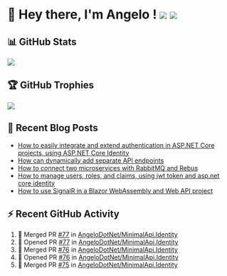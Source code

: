 # 👋 Hey there, I'm Angelo ! ![](https://img.shields.io/badge/Intel-Core_i5_12th-0071C5?style=for-the-badge&logo=intel&logoColor=white) <a href="https://www.buymeacoffee.com/angelodotnet" target="_blank"><img src="https://img.shields.io/badge/Buy%20Me%20A%20Coffee-FFDD00.svg?style=for-the-badge&logo=Buy-Me-A-Coffee&logoColor=black"></a>

## 📊 GitHub Stats
![](https://github-readme-streak-stats.herokuapp.com/?user=angelodotnet&theme=default)
<!--
![](http://github-profile-summary-cards.vercel.app/api/cards/profile-details?username=angelodotnet&theme=default)

![](http://github-profile-summary-cards.vercel.app/api/cards/repos-per-language?username=angelodotnet&theme=default)
![](http://github-profile-summary-cards.vercel.app/api/cards/most-commit-language?username=angelodotnet&theme=default)
![](http://github-profile-summary-cards.vercel.app/api/cards/stats?username=angelodotnet&theme=default)
![](http://github-profile-summary-cards.vercel.app/api/cards/productive-time?username=angelodotnet&theme=default&utcOffset=2)

![](https://github-readme-stats.vercel.app/api?username=angelodotnet&theme=dracula&show_icons=true&hide_border=true&count_private=true)
![](https://github-readme-streak-stats.herokuapp.com/?user=angelodotnet&theme=dracula&hide_border=true)
-->

## 🏆 GitHub Trophies
<img src="https://github-profile-trophy.vercel.app/?username=AngeloDotNet&no-frame=false&no-bg=false&margin-w=4&row=1" />

## 📝 Recent Blog Posts  
<!-- BLOG-POST-LIST:START -->
- [How to easily integrate and extend authentication in ASP.NET Core projects, using ASP.NET Core Identity](https://dev.to/angelodotnet/how-to-easily-integrate-and-extend-authentication-in-aspnet-core-projects-using-aspnet-core-130p)
- [How can dynamically add separate API endpoints](https://dev.to/angelodotnet/how-can-dynamically-add-separate-api-endpoints-4h56)
- [How to connect two microservices with RabbitMQ and Rebus](https://dev.to/angelodotnet/how-to-connect-two-microservices-with-rabbitmq-and-rebus-278)
- [How to manage users, roles, and claims, using jwt token and asp.net core identity](https://dev.to/angelodotnet/how-to-manage-roles-permissions-and-more-using-jwt-token-and-aspnet-core-identity-11k0)
- [How to use SignalR in a Blazor WebAssembly and Web API project](https://dev.to/angelodotnet/how-to-use-signalr-in-a-blazor-webassembly-and-web-api-project-27cp)
<!-- BLOG-POST-LIST:END -->

## ⚡ Recent GitHub Activity
<!--START_SECTION:activity-->
1. 🎉 Merged PR [#77](https://github.com/AngeloDotNet/MinimalApi.Identity/pull/77) in [AngeloDotNet/MinimalApi.Identity](https://github.com/AngeloDotNet/MinimalApi.Identity)
2. 💪 Opened PR [#77](https://github.com/AngeloDotNet/MinimalApi.Identity/pull/77) in [AngeloDotNet/MinimalApi.Identity](https://github.com/AngeloDotNet/MinimalApi.Identity)
3. 🎉 Merged PR [#76](https://github.com/AngeloDotNet/MinimalApi.Identity/pull/76) in [AngeloDotNet/MinimalApi.Identity](https://github.com/AngeloDotNet/MinimalApi.Identity)
4. 💪 Opened PR [#76](https://github.com/AngeloDotNet/MinimalApi.Identity/pull/76) in [AngeloDotNet/MinimalApi.Identity](https://github.com/AngeloDotNet/MinimalApi.Identity)
5. 🎉 Merged PR [#75](https://github.com/AngeloDotNet/MinimalApi.Identity/pull/75) in [AngeloDotNet/MinimalApi.Identity](https://github.com/AngeloDotNet/MinimalApi.Identity)
<!--END_SECTION:activity-->
